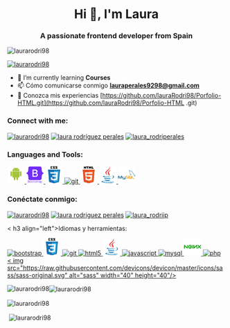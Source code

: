 <h1 align="center">Hi 👋, I'm Laura</h1>
<h3 align="center">A passionate frontend developer from Spain</h3>

<p align="left"> <img src="https://komarev.com/ghpvc/?username=laurarodri98&label=Profile%20views&color=0e75b6&style=flat" alt="laurarodri98" /> </p>
<p align="left"> <a href="https://github.com/ryo-ma/github-profile-tropic"><img src ="https://github-profile-tropico.vercel.app/?username=laurarodri98" alt="laurarodri98" /></a> </p>

- 🌱 I’m currently learning **Courses**
- 📫 Cómo comunicarse conmigo **lauraperales9298@gmail.com**
- 📄 Conozca mis experiencias [https://github.com/lauraRodri98/Porfolio-HTML.git](https://github.com/lauraRodri98/Porfolio-HTML .git)
  
<div class="container">
  <div class="row" >
    <div class="col-6">
      <h3 align="left">Connect with me:</h3>
      <p align="left">
      <a href="https://codepen.io/laurarodri98" target="blank"><img align="center" src="https://raw.githubusercontent.com/rahuldkjain/github-profile-readme- generator/master/src/images/icons/Social/codepen.svg" alt="laurarodri98" height="30" width="40" /></a>
      <a href="https://linkedin.com/in/laura rodríguez perales" target="blank"><img align="center" src="https://raw.githubusercontent.com/rahuldkjain/github-profile-readme-generator/master/src/images/icons/Social/linked-in-alt.svg" alt="laura rodríguez perales" height="30" width="40" /></a>
      <a href="https://instagram.com/laura_rodriperales" target="blank"><img align="center" src="https://raw.githubusercontent.com/rahuldkjain/github-profile-readme-generator/master/src/images/icons/Social/instagram.svg" alt="laura_rodriperales" height="30" width="40" /></a></p>    
    </div> 

  <div class="col-6">
    <h3 align="left">Languages and Tools:</h3>
    <p align="left"> <a href="https://developer.android.com" target="_blank" rel="noreferrer"> <img src="https://raw.githubusercontent.com/devicons/devicon/master/icons/android/android-original-wordmark.svg" alt="android" width="40" height="40"/> </a> 
    <a href="https://getbootstrap.com" target="_blank" rel="noreferrer"> 
    <img src="https://raw.githubusercontent.com/devicons/devicon/master/icons/bootstrap/bootstrap-plain-wordmark.svg" alt="bootstrap" width="40" height="40"/> </a> <a href="https://www.w3schools.com/css/" target="_blank" rel="noreferrer"> <img src="https://raw.githubusercontent.com/devicons/devicon/master/icons/css3/css3-original-wordmark.svg" alt="css3" width="40" height="40"/> </a>
    <a href="https://git-scm.com/" target="_blank" rel="noreferrer">
    <img src="https://www.vectorlogo.zone/logos/git-scm/git-scm-icon.svg" alt="git" width="40" height="40"/> </a> 
    <a href="https://www.w3.org/html/" target="_blank" rel="noreferrer"> <img src="https://raw.githubusercontent.com/devicons/devicon/master/icons/html5/html5-original-wordmark.svg" alt="html5" width="40" height="40"/> </a> 
    <a href="https://www.java.com" target="_blank" rel="noreferrer"> 
    <img src="https://raw.githubusercontent.com/devicons/devicon/master/icons/java/java-original.svg" alt="java" width="40" height="40"/> </a> 
    <a href="https://www.mysql.com/" target="_blank" rel="noreferrer"> 
    <img src="https://raw.githubusercontent.com/devicons/devicon/master/icons/mysql/mysql-original-wordmark.svg" alt="mysql" width="40" height="40"/> </a> </p>
  </div>
</div>
</div>


<h3 align="left">Conéctate conmigo:</h3>
<p align="left">
<a href="https://codepen.io/laurarodri98" target="blank"><img align="center" src="https://raw.githubusercontent.com/rahuldkjain/github-profile-readme-generator/master/src/images/icons/Social/codepen.svg" alt="laurarodri98" height=" 30" ancho="40" /></a>
<a href="https://linkedin.com/in/laura rodriguez perales" target="blank"><img align="center" src="https: //raw.githubusercontent.com/rahuldkjain/github-profile-readme-generator/master/src/images/icons/Social/linked-in-alt.svg" alt="laura rodriguez perales" height="30" width= "40" /></a>
<a href="https://instagram.com/laura_rodriip" target="blank"><img align="center" src="https://raw.githubusercontent.com/ rahuldkjain/github-profile-readme-generator/master/src/images/icons/Social/instagram.svg" alt="laura_rodriip" height="30" width="40" /></a>
</p>

< h3 align="left">Idiomas y herramientas:</h3>
<p align="left"> <a href="https://getbootstrap.com" target="_blank" rel="noreferrer"> <img src="https://raw.githubusercontent.com/devicons/devicon /master/icons/bootstrap/bootstrap-plain-wordmark.svg" alt="bootstrap" width="40" height="40"/> </a> <a href="https://www.w3schools.com /css/" target="_blank" rel="noreferrer"> <img src="https://raw.githubusercontent.com/devicons/devicon/master/icons/css3/css3-original-wordmark.svg" alt= "css3" width="40" height="40"/> </a> <a href="https://git-scm.com/" target="_blank" rel="noreferrer"> <img src= "https://www.vectorlogo.zone/logos/git-scm/git-scm-icon.svg" alt="git" width="40" height="40"/> </a> <a href= "https://www.w3.org/html/" target="_blank" rel="noreferrer"> <img src="https://raw.githubusercontent.com/devicons/devicon/master/icons/html5/ html5-original-wordmark.svg" alt="html5" width="40" height="40"/> </a> <a href="https://www.java.com" target="_blank" rel ="noreferrer"> <img src="https://raw.githubusercontent.com/devicons/devicon/master/icons/java/java-original.svg" alt="java" width="40" height="40 "/> </a> <a href="https://developer.mozilla.org/en-US/docs/Web/JavaScript" target="_blank" rel="noreferrer"> <img src="https: //raw.githubusercontent.com/devicons/devicon/master/icons/javascript/javascript-original.svg" alt="javascript" width="40" height="40"/> </a> <a href=" https://www.mysql.com/" target="_blank" rel="noreferrer"> <img src="https://raw.githubusercontent.com/devicons/devicon/master/icons/mysql/mysql-original -wordmark.svg" alt="mysql" width="40" height="40"/> </a> <a href="https://www.nginx.com" target="_blank" rel="noreferrer "> <img src="https://raw.githubusercontent.com/devicons/devicon/master/icons/nginx/nginx-original.svg" alt="nginx" width="40" height="40"/> </a> <a href="https://www.php.net" target="_blank" rel="noreferrer"> <img src="https://raw.githubusercontent.com/devicons/devicon/master /iconos/php/php-original.svg" alt="php" width="40" height="40"/> </a> <a href="https://sass-lang.com" target="_blank" rel="noreferrer"> < img src="https://raw.githubusercontent.com/devicons/devicon/master/icons/sass/sass-original.svg" alt="sass" width="40" height="40"/> </a > </p>

<p><img align="left" src="https://github-readme-stats.vercel.app/api/top-langs?username=laurarodri98&show_icons=true&locale=en&layout=compact" alt= "laurarodri98" /></p>

<p> <img align="center" src="https://github-readme-stats.vercel.app/api?username=laurarodri98&show_icons=true&locale=en" alt= "laurarodri98" /></p>

<p><img align="center" src="https://github-readme-streak-stats.herokuapp.com/?user=laurarodri98&" alt="laurarodri98" /></p>

<p>&nbsp;<img align="center" src="https://github-readme-stats.vercel.app/api?username=laurarodri98&show_icons=true&locale=en" alt="laurarodri98" /></p>

